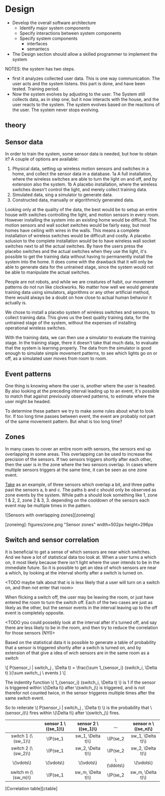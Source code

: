 
# Design

* Develop the overall software architecture
    * Identify major system components
    * Specify interactions between system components
    * Specify system components
        * interfaces
        * semantecs
* The Design section should allow a skilled programmer to implement the system

NOTES:
the system has two steps.
* first it analyzes collected user data. This is one way communication. The user acts and the system listens. this part is done, and have been tested. Training period. 
* Now the system evolves by adjusting to the user. The System still collects data, as in step one, but it now interacts with the house, and the user reacts to the system. The system evolves based on the reactions of the user. The system never stops evolving. 

## theory



## Sensor data

In order to train the system, some sensor data is needed, but how to obtain it? A couple of options are available:

1.  Physical data, setting up wireless motion sensors and switches in a home, and collect the sensor data in a database. 
    1a      A full installation, where the wireless switches are able to turn the light on and off, and by extension also the system.
    1b      A placebo installation, where the wireless switches doesn't control the light, and merely collect training data.
2.  Simulated data, sing a simulator to generate data.
3.  Constructed data, manually or algorithmicly generated data.

Looking only at the quality of the data, the best would be to setup an entire house with switches controlling the light, and motion sensors in every room. However installing the system into an existing home would be difficult. The motion sensors and wall socket switches would be fairly easy, but most homes have ceiling with wires in the walls. This means a complete installation of wireless switches would be difficult and costly. 
A placebo solusion to the complete installation would be to have wireless wall socket switches next to all the actual switches. By have the users press the placebo switches and the actual switches when they use the light, it's possible to get the training data without having to permanently install the system into the home. It does come with the drawback that it will only be able to generate data for the untrained stage, since the system would not be able to manipulate the actual switches.

People are not robots, and while we are creatures of habit, our movement patterns do not run like clockworks. No matter how well we would generate training data using simulators, algorithms or any other artificial method, there would always be a doubt on how close to actual human behavior it actually is.

We chose to install a placebo system of wireless switches and sensors, to collect training data. This gives us the best quality training data, for the untrained stage of the system, without the expenses of installing operational wireless switches. 

With the training data, we can then use a simulator to evaluate the training stage. In the training stage, there it doesn't take that much data, to evaluate that the system is learning properly. The data from the simulator is good enough to simulate simple movement patterns, to see which lights go on or off, as a simulated user moves from room to room. 


## Event patterns

One thing is knowing where the user is, another where the user is headed. By also looking at the preceding interval leading up to an event, it's possible to match that against previously observed patterns, to estimate where the user might be headed.

To determine these pattern we try to make some rules about what to look for. If too long time passes between event, the event are probably not part of the same movement pattern. But what is too long time? <TODO>

## Zones

In many cases to cover an entire room with sensors, the sensors end up overlapping in some areas. This overlapping can be used to increase the precision of the sensors. If two sensors triggers shortly after each other, then the user is in the zone where the two sensors overlap. In cases where multiple sensors triggers at the same time, it can be seen as one zone event.

[Take](#zoneimg) as an example, of three sensors which overlap a bit, and three paths past the sensors a, b and c. The paths b and c should only be observed as zone events by the system. While path a should look something like 1, zone 1 & 2, 2, zone 2 & 3, 3. depending on the cooldown of the sensors each event may be multiple times in the pattern.

![Sensors with overlapping zones][zoneimg]

[zoneimg]: figures/zone.png "Sensor zones" width=502px height=296px

## Switch and sensor correlation

It is beneficial to get a sense of which sensors are near which switches. And we have a lot of statistical data too look at. When a user turns a which on, it most likely because there isn't light where the user intends to be in the immediate future. So it is possible to get an idea of which sensors are near a which, by looking at the interval shortly after a switch is turned on.

<TODO maybe talk about that is is less likely that a user will turn on a switch on, and then not enter that room>

When flicking a switch off, the user may be leaving the room, or just have entered the room to turn the switch off. Each of the two cases are just as likely as the other, but the sensor events in the interval leaving up to the off event is completely opposite. 

<TODO you could possebly look at the interval after it's turned off, and say there are less likely to be in the room, and then try to reduce the correlation for those sensors (NYI)>

Based on the statistical data it is possible to generate a table of probability that a sensor is triggered shortly after a switch is turned on, and by extension of that give a idea of wich sensors are in the same room as a switch

\\[ P(sensor_i | switch_j , \Delta t) = \frac{\sum 1_{sensor_i} (switch_i, \Delta t) }{\sum switch_j \ events } \\]

The indentity function \\( 1_{sensor_i} (switch_i, \Delta t) \\) is 1 if the sensor is triggered within \\(\Delta t\\) after \\(switch_j\\) is triggered, and is not therefor not counted twice, in the sensor triggeres multiple times after the same switch event.

So to reiterate \\( P(sensor_i | switch_j , \Delta t) \\) is the probability that \\(sensor_i)\\) fires within \\(\Delta t\\) after \\(switch_j\\) fires.

|                       | sensor 1 \\((se_1)\\)          | sensor 2 \\((se_1)\\)          | ... | sensor n \\((se_n)\\)          |
|:---------------------:|:------------------------------:|:------------------------------:|:---:|:------------------------------:|
| switch 1 (\\(sw_1)\\) | \\(P(se_1 | sw_1, \Delta t)\\) | \\(P(se_2 | sw_1, \Delta t)\\) | ... | \\(P(se_n | sw_1, \Delta t)\\) |
| switch 2 (\\(sw_2)\\) | \\(P(se_1 | sw_2, \Delta t)\\) | \\(P(se_2 | sw_2, \Delta t)\\) | ... | \\(P(se_n | sw_2, \Delta t)\\) |
| \\(\vdots\\)          | \\(\vdots\\)                   | \\(\vdots\\)          | \\(\ddots\\) | \\(\vdots\\)                   |
| switch m (\\(sw_m)\\) | \\(P(se_1 | sw_m, \Delta t)\\) | \\(P(se_2 | sw_m, \Delta t)\\) | ... | \\(P(se_n | sw_m, \Delta t)\\) |
[Correlation table][ctable]

